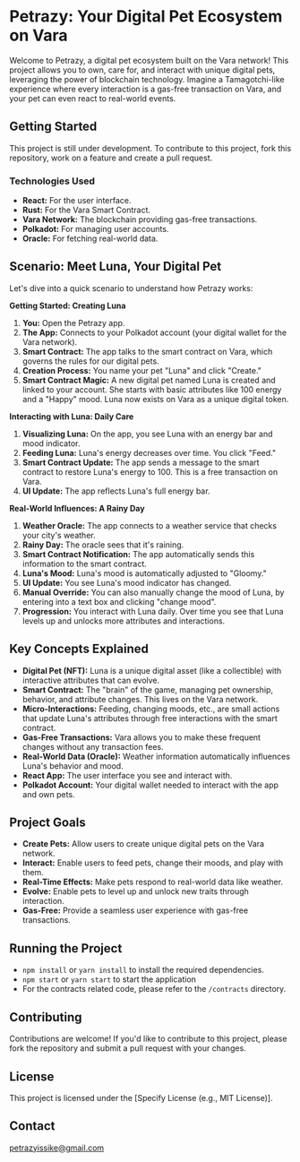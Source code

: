 # Petrazy: Your Digital Pet Ecosystem on Vara

Welcome to Petrazy, a digital pet ecosystem built on the Vara network! This project allows you to own, care for, and interact with unique digital pets, leveraging the power of blockchain technology. Imagine a Tamagotchi-like experience where every interaction is a gas-free transaction on Vara, and your pet can even react to real-world events.

## Getting Started

This project is still under development. To contribute to this project, fork this repository, work on a feature and create a pull request. 

### Technologies Used

-   **React:** For the user interface.
-   **Rust:** For the Vara Smart Contract.
-   **Vara Network:** The blockchain providing gas-free transactions.
-   **Polkadot:** For managing user accounts.
-   **Oracle:** For fetching real-world data.

## Scenario: Meet Luna, Your Digital Pet

Let's dive into a quick scenario to understand how Petrazy works:

**Getting Started: Creating Luna**

1.  **You:** Open the Petrazy app.
2.  **The App:** Connects to your Polkadot account (your digital wallet for the Vara network).
3.  **Smart Contract:** The app talks to the smart contract on Vara, which governs the rules for our digital pets.
4.  **Creation Process:** You name your pet "Luna" and click "Create."
5.  **Smart Contract Magic:** A new digital pet named Luna is created and linked to your account. She starts with basic attributes like 100 energy and a "Happy" mood. Luna now exists on Vara as a unique digital token.

**Interacting with Luna: Daily Care**

1.  **Visualizing Luna:** On the app, you see Luna with an energy bar and mood indicator.
2.  **Feeding Luna:** Luna's energy decreases over time. You click "Feed."
3.  **Smart Contract Update:** The app sends a message to the smart contract to restore Luna's energy to 100. This is a free transaction on Vara.
4.  **UI Update:** The app reflects Luna's full energy bar.

**Real-World Influences: A Rainy Day**

1.  **Weather Oracle:** The app connects to a weather service that checks your city's weather.
2.  **Rainy Day:** The oracle sees that it's raining.
3.  **Smart Contract Notification:** The app automatically sends this information to the smart contract.
4.  **Luna's Mood:** Luna's mood is automatically adjusted to "Gloomy."
5.  **UI Update:** You see Luna's mood indicator has changed.
6.  **Manual Override:** You can also manually change the mood of Luna, by entering into a text box and clicking "change mood".
7.  **Progression:** You interact with Luna daily. Over time you see that Luna levels up and unlocks more attributes and interactions.

## Key Concepts Explained

-   **Digital Pet (NFT):** Luna is a unique digital asset (like a collectible) with interactive attributes that can evolve.
-   **Smart Contract:** The "brain" of the game, managing pet ownership, behavior, and attribute changes. This lives on the Vara network.
-   **Micro-Interactions:** Feeding, changing moods, etc., are small actions that update Luna's attributes through free interactions with the smart contract.
-   **Gas-Free Transactions:** Vara allows you to make these frequent changes without any transaction fees.
-   **Real-World Data (Oracle):** Weather information automatically influences Luna's behavior and mood.
-   **React App:** The user interface you see and interact with.
-   **Polkadot Account:** Your digital wallet needed to interact with the app and own pets.

## Project Goals

-   **Create Pets:** Allow users to create unique digital pets on the Vara network.
-   **Interact:** Enable users to feed pets, change their moods, and play with them.
-   **Real-Time Effects:**  Make pets respond to real-world data like weather.
-   **Evolve:** Enable pets to level up and unlock new traits through interaction.
-   **Gas-Free:** Provide a seamless user experience with gas-free transactions.

## Running the Project

-   `npm install` or `yarn install` to install the required dependencies.
-   `npm start` or `yarn start` to start the application
-  For the contracts related code, please refer to the `/contracts` directory.

## Contributing

Contributions are welcome! If you'd like to contribute to this project, please fork the repository and submit a pull request with your changes.

## License

This project is licensed under the [Specify License (e.g., MIT License)].

## Contact

petrazyissike@gmail.com